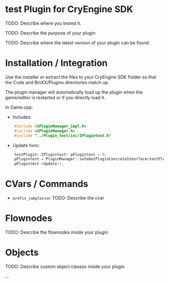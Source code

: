 test Plugin for CryEngine SDK
=====================================
TODO: Describe where you tested it.

TODO: Describe the purpose of your plugin

TODO: Describe where the latest version of your plugin can be found.

Installation / Integration
==========================
Use the installer or extract the files to your CryEngine SDK Folder so that the Code and BinXX/Plugins directories match up.

The plugin manager will automatically load up the plugin when the game/editor is restarted or if you directly load it.

In Game.cpp:
* Includes:
```C++
	#include <IPluginManager_impl.h>
	#include <IPluginManager.h>
	#include "../Plugin_test/inc/IPlugintest.h"
```
* Update func:
```C++
	testPlugin::IPlugintest* pPlugintest = 0;
	pPlugintest = PluginManager::safeGetPluginConcreteInterface<testPlugin::IPlugintest*>("test");
	pPlugintest->Update();
```

CVars / Commands
================
* ```prefix_samplecvar```
  TODO: Describe the cvar

Flownodes
=========
TODO: Describe the flownodes inside your plugin

Objects
=======
TODO: Describe custom object classes inside your plugin

...